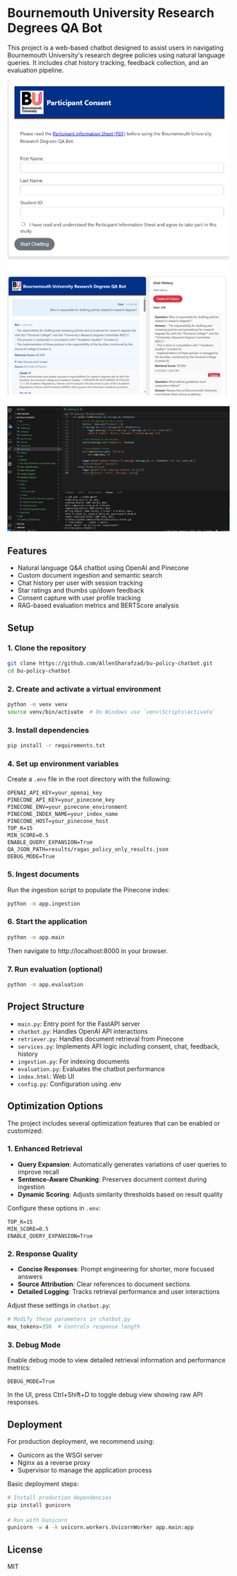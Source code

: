# Bournemouth University Research Degrees QA Bot

This project is a web-based chatbot designed to assist users in navigating Bournemouth University's research degree policies using natural language queries. It includes chat history tracking, feedback collection, and an evaluation pipeline.

![Chatbot Interface](frontend/static/image/chatbot-interface.png)
![Interaction Example](frontend/static/image/interaction.png)
![Terminal Output](frontend/static/image/terminal_appearance.png)

## Features

- Natural language Q&A chatbot using OpenAI and Pinecone
- Custom document ingestion and semantic search
- Chat history per user with session tracking
- Star ratings and thumbs up/down feedback
- Consent capture with user profile tracking
- RAG-based evaluation metrics and BERTScore analysis

## Setup

### 1. Clone the repository

```bash
git clone https://github.com/AllenSharafzad/bu-policy-chatbot.git
cd bu-policy-chatbot
```

### 2. Create and activate a virtual environment

```bash
python -m venv venv
source venv/bin/activate  # On Windows use `venv\Scripts\activate`
```

### 3. Install dependencies

```bash
pip install -r requirements.txt
```

### 4. Set up environment variables

Create a `.env` file in the root directory with the following:

```env
OPENAI_API_KEY=your_openai_key
PINECONE_API_KEY=your_pinecone_key
PINECONE_ENV=your_pinecone_environment
PINECONE_INDEX_NAME=your_index_name
PINECONE_HOST=your_pinecone_host
TOP_K=15
MIN_SCORE=0.5
ENABLE_QUERY_EXPANSION=True
QA_JSON_PATH=results/ragas_policy_only_results.json
DEBUG_MODE=True
```

### 5. Ingest documents

Run the ingestion script to populate the Pinecone index:

```bash
python -m app.ingestion
```

### 6. Start the application

```bash
python -m app.main
```

Then navigate to http://localhost:8000 in your browser.

### 7. Run evaluation (optional)

```bash
python -m app.evaluation
```

## Project Structure

- `main.py`: Entry point for the FastAPI server
- `chatbot.py`: Handles OpenAI API interactions
- `retriever.py`: Handles document retrieval from Pinecone
- `services.py`: Implements API logic including consent, chat, feedback, history
- `ingestion.py`: For indexing documents
- `evaluation.py`: Evaluates the chatbot performance
- `index.html`: Web UI
- `config.py`: Configuration using .env

## Optimization Options

The project includes several optimization features that can be enabled or customized:

### 1. Enhanced Retrieval

- **Query Expansion**: Automatically generates variations of user queries to improve recall
- **Sentence-Aware Chunking**: Preserves document context during ingestion
- **Dynamic Scoring**: Adjusts similarity thresholds based on result quality

Configure these options in `.env`:

```env
TOP_K=15
MIN_SCORE=0.5
ENABLE_QUERY_EXPANSION=True
```

### 2. Response Quality

- **Concise Responses**: Prompt engineering for shorter, more focused answers
- **Source Attribution**: Clear references to document sections
- **Detailed Logging**: Tracks retrieval performance and user interactions

Adjust these settings in `chatbot.py`:

```python
# Modify these parameters in chatbot.py
max_tokens=350  # Controls response length
```

### 3. Debug Mode

Enable debug mode to view detailed retrieval information and performance metrics:

```env
DEBUG_MODE=True
```

In the UI, press Ctrl+Shift+D to toggle debug view showing raw API responses.

## Deployment

For production deployment, we recommend using:

- Gunicorn as the WSGI server
- Nginx as a reverse proxy
- Supervisor to manage the application process

Basic deployment steps:

```bash
# Install production dependencies
pip install gunicorn

# Run with Gunicorn
gunicorn -w 4 -k uvicorn.workers.UvicornWorker app.main:app
```

## License

MIT
